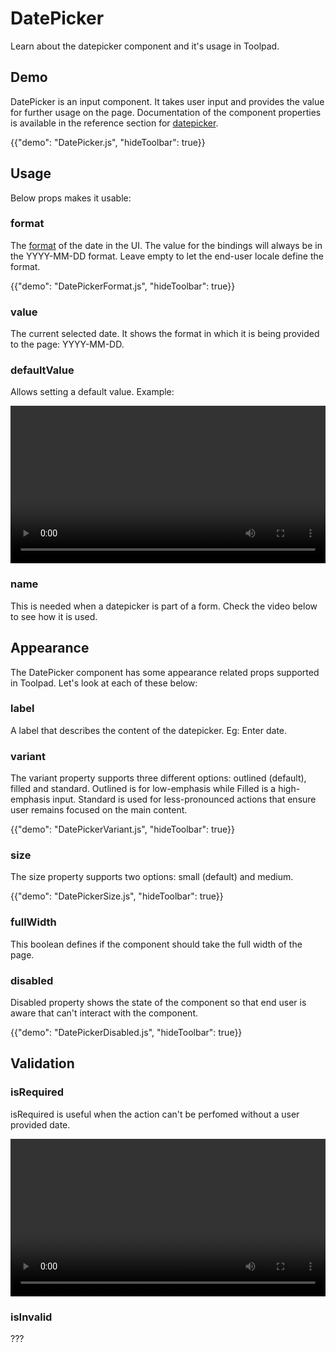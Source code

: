 # DatePicker

<p class="description">Learn about the datepicker component and it's usage in Toolpad.</p>

## Demo

DatePicker is an input component. It takes user input and provides the value for further usage on the page. Documentation of the component properties is available in the reference section for [datepicker](/toolpad/reference/components/datepicker/#properties).

{{"demo": "DatePicker.js", "hideToolbar": true}}

## Usage

Below props makes it usable:

### format

The [format](https://day.js.org/docs/en/display/format) of the date in the UI. The value for the bindings will always be in the YYYY-MM-DD format. Leave empty to let the end-user locale define the format.

{{"demo": "DatePickerFormat.js", "hideToolbar": true}}

### value

The current selected date. It shows the format in which it is being provided to the page: YYYY-MM-DD.

### defaultValue

Allows setting a default value. Example:

<video controls width="100%" height="auto" style="contain" alt="button-onclick-js-expression">
  <source src="/static/toolpad/docs/components/datepicker/datepicker-defaultValue.mp4" type="video/mp4">
  Your browser does not support the video tag.
</video>

### name

This is needed when a datepicker is part of a form. Check the video below to see how it is used.

## Appearance

The DatePicker component has some appearance related props supported in Toolpad. Let's look at each of these below:

### label

A label that describes the content of the datepicker. Eg: Enter date.

### variant

The variant property supports three different options: outlined (default), filled and standard. Outlined is for low-emphasis while Filled is a high-emphasis input. Standard is used for less-pronounced actions that ensure user remains focused on the main content.

{{"demo": "DatePickerVariant.js", "hideToolbar": true}}

### size

The size property supports two options: small (default) and medium.

{{"demo": "DatePickerSize.js", "hideToolbar": true}}

### fullWidth

This boolean defines if the component should take the full width of the page.

### disabled

Disabled property shows the state of the component so that end user is aware that can't interact with the component.

{{"demo": "DatePickerDisabled.js", "hideToolbar": true}}

## Validation

### isRequired

isRequired is useful when the action can't be perfomed without a user provided date.

<video controls width="100%" height="auto" style="contain" alt="button-onclick-js-expression">
  <source src="/static/toolpad/docs/components/datepicker/datepicker-validation.mp4" type="video/mp4">
  Your browser does not support the video tag.
</video>

### isInvalid

???
